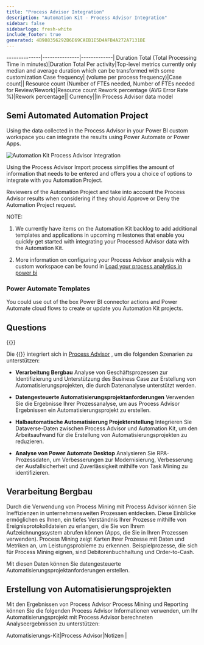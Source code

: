 ```yaml
---
title: "Process Advisor Integration"
description: "Automation Kit - Process Advisor Integration"
sidebar: false
sidebarlogo: fresh-white
include_footer: true
generated: 4B988356292B6E69CAEB1E5D4AFB4A272A7131BE
---
```

--------------|---------------|-------------|
Duration Total (Total Processing Time in minutes)|Duration Total Per activity|Top-level metrics currently only median and average duration which can be transformed with some customization
Case frequency| (volume per process frequency)|Case count||
Resource count (Number of FTEs needed, Number of FTEs needed for Review/Rework)|Resource count
Rework percentage (AVG Error Rate %)|Rework percentage||
Currency||In Process Advisor data model

## Semi Automated Automation Project

Using the data collected in the Process Advisor in your Power BI custom workspace you can integrate the results using Power Automate or Power Apps.

![Automation Kit Process Advisor Integration](/images/illustrations/process-advisor-integration.svg)

Using the Process Advisor Import process simplifies the amount of information that needs to be entered and offers you a choice of options to integrate with you Automation Project.

Reviewers of the Automation Project and take into account the Process Advisor results when considering if they should Approve or Deny the Automation Project request.

NOTE:

1. We currently have items on the Automation Kit backlog to add additional templates and applications in upcoming milestones that enable you quickly get started with integrating your Processed Advisor data with the Automation Kit.

2. More information on configuring your Process Advisor analysis with a custom workspace can be found in [Load your process analytics in power bi](https://learn.microsoft.com/en-us/power-automate/process-mining-pbi-workspace#load-your-process-analytics-in-power-bi)

### Power Automate Templates

You could use out of the box Power BI connector actions and Power Automate cloud flows to create or update you Automation Kit projects.

## Questions

{{<questions name="/content/en-us/backlog/process-advisor-integration.json" completed="Thank you for completing Process Advisor questions" showNavigationButtons=false >}}

Die {{<product-name>}} integriert sich in [Process Advisor](https://learn.microsoft.com/en-us/power-automate/process-advisor-overview) , um die folgenden Szenarien zu unterstützen:

- **Verarbeitung Bergbau** Analyse von Geschäftsprozessen zur Identifizierung und Unterstützung des Business Case zur Erstellung von Automatisierungsprojekten, die durch Datenanalyse unterstützt werden.

- **Datengesteuerte Automatisierungsprojektanforderungen** Verwenden Sie die Ergebnisse Ihrer Prozessanalyse, um aus Process Advisor Ergebnissen ein Automatisierungsprojekt zu erstellen.

- **Halbautomatische Automatisierung Projekterstellung** Integrieren Sie Dataverse-Daten zwischen Process Advisor und Automation Kit, um den Arbeitsaufwand für die Erstellung von Automatisierungsprojekten zu reduzieren.

- **Analyse von Power Automate Desktop** Analysieren Sie RPA-Prozessdaten, um Verbesserungen zur Modernisierung, Verbesserung der Ausfallsicherheit und Zuverlässigkeit mithilfe von Task Mining zu identifizieren.

## Verarbeitung Bergbau

Durch die Verwendung von Process Mining mit Process Advisor können Sie Ineffizienzen in unternehmensweiten Prozessen entdecken. Diese Einblicke ermöglichen es Ihnen, ein tiefes Verständnis Ihrer Prozesse mithilfe von Ereignisprotokolldateien zu erlangen, die Sie von Ihrem Aufzeichnungssystem abrufen können (Apps, die Sie in Ihren Prozessen verwenden). Process Mining zeigt Karten Ihrer Prozesse mit Daten und Metriken an, um Leistungsprobleme zu erkennen. Beispielprozesse, die sich für Process Mining eignen, sind Debitorenbuchhaltung und Order-to-Cash.

Mit diesen Daten können Sie datengesteuerte Automatisierungsprojektanforderungen erstellen.

## Erstellung von Automatisierungsprojekten

Mit den Ergebnissen von Process Advisor Process Mining und Reporting können Sie die folgenden Process Advisor Informationen verwenden, um Ihr Automatisierungsprojekt mit Process Advisor berechneten Analyseergebnissen zu unterstützen:

Automatisierungs-Kit|Process Advisor|Notizen        |
